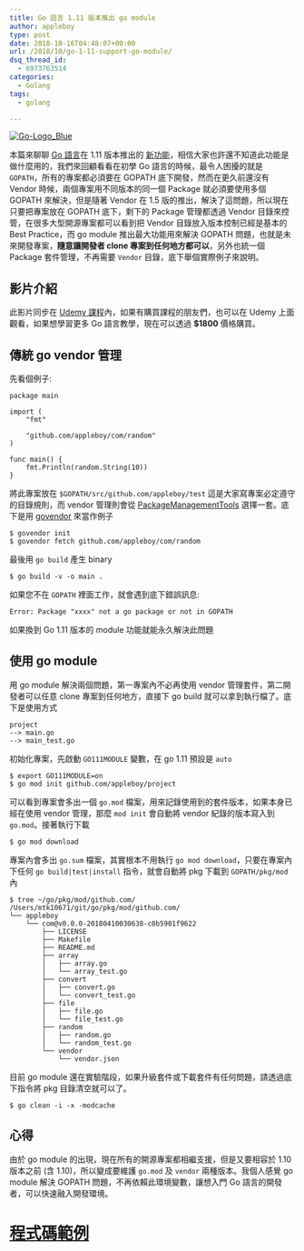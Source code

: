 ```yaml
---
title: Go 語言 1.11 版本推出 go module
author: appleboy
type: post
date: 2018-10-16T04:48:07+00:00
url: /2018/10/go-1-11-support-go-module/
dsq_thread_id:
  - 6973763514
categories:
  - Golang
tags:
  - golang

---
```

[<img src="https://i1.wp.com/farm1.staticflickr.com/908/40093179410_53df4bb9e8_z.jpg?w=840&#038;ssl=1" alt="Go-Logo_Blue" data-recalc-dims="1" />][1] 

本篇來聊聊 [Go 語言][2]在 1.11 版本推出的 [新功能][3]，相信大家也許還不知道此功能是做什麼用的，我們來回顧看看在初學 Go 語言的時候，最令人困擾的就是 `GOPATH`，所有的專案都必須要在 GOPATH 底下開發，然而在更久前還沒有 Vendor 時候，兩個專案用不同版本的同一個 Package 就必須要使用多個 GOPATH 來解決，但是隨著 Vendor 在 1.5 版的推出，解決了這問題，所以現在只要把專案放在 GOPATH 底下，剩下的 Package 管理都透過 Vendor 目錄來控管，在很多大型開源專案都可以看到把 Vendor 目錄放入版本控制已經是基本的 Best Practice，而 go module 推出最大功能用來解決 GOPATH 問題，也就是未來開發專案，**隨意讓開發者 clone 專案到任何地方都可以**，另外也統一個 Package 套件管理，不再需要 `Vendor` 目錄，底下舉個實際例子來說明。 

<!--more-->

## 影片介紹

此影片同步在 [Udemy 課程][4]內，如果有購買課程的朋友們，也可以在 Udemy 上面觀看，如果想學習更多 Go 語言教學，現在可以透過 **$1800** 價格購買。

## 傳統 go vendor 管理

先看個例子:

<pre><code class="language-go">package main

import (
    "fmt"

    "github.com/appleboy/com/random"
)

func main() {
    fmt.Println(random.String(10))
}</code></pre>

將此專案放在 `$GOPATH/src/github.com/appleboy/test` 這是大家寫專案必定遵守的目錄規則，而 vendor 管理則會從 [PackageManagementTools][5] 選擇一套。底下是用 [govendor][6] 來當作例子

<pre><code class="language-shell">$ govendor init
$ govendor fetch github.com/appleboy/com/random</code></pre>

最後用 `go build` 產生 binary

<pre><code class="language-shell">$ go build -v -o main .</code></pre>

如果您不在 `GOPATH` 裡面工作，就會遇到底下錯誤訊息:

    Error: Package "xxxx" not a go package or not in GOPATH

如果換到 Go 1.11 版本的 module 功能就能永久解決此問題

## 使用 go module

用 go module 解決兩個問題，第一專案內不必再使用 vendor 管理套件，第二開發者可以任意 clone 專案到任何地方，直接下 go build 就可以拿到執行檔了。底下是使用方式

<pre><code class="language-shell">project
--&gt; main.go
--&gt; main_test.go</code></pre>

初始化專案，先啟動 `GO111MODULE` 變數，在 go 1.11 預設是 `auto`

<pre><code class="language-shell">$ export GO111MODULE=on
$ go mod init github.com/appleboy/project</code></pre>

可以看到專案會多出一個 `go.mod` 檔案，用來記錄使用到的套件版本，如果本身已經在使用 vendor 管理，那麼 `mod init` 會自動將 vendor 紀錄的版本寫入到 `go.mod`。接著執行下載

<pre><code class="language-shell">$ go mod download</code></pre>

專案內會多出 `go.sum` 檔案，其實根本不用執行 `go mod download`，只要在專案內下任何 `go build|test|install` 指令，就會自動將 pkg 下載到 `GOPATH/pkg/mod` 內

<pre><code class="language-shell">$ tree ~/go/pkg/mod/github.com/
/Users/mtk10671/git/go/pkg/mod/github.com/
└── appleboy
    └── com@v0.0.0-20180410030638-c0b5901f9622
        ├── LICENSE
        ├── Makefile
        ├── README.md
        ├── array
        │   ├── array.go
        │   └── array_test.go
        ├── convert
        │   ├── convert.go
        │   └── convert_test.go
        ├── file
        │   ├── file.go
        │   └── file_test.go
        ├── random
        │   ├── random.go
        │   └── random_test.go
        └── vendor
            └── vendor.json</code></pre>

目前 go module 還在實驗階段，如果升級套件或下載套件有任何問題，請透過底下指令將 pkg 目錄清空就可以了。

<pre><code class="language-shell">$ go clean -i -x -modcache</code></pre>

## 心得

由於 go module 的出現，現在所有的開源專案都相繼支援，但是又要相容於 1.10 版本之前 (含 1.10)，所以變成要維護 `go.mod` 及 `vendor` 兩種版本。我個人感覺 go module 解決 GOPATH 問題，不再依賴此環境變數，讓想入門 Go 語言的開發者，可以快速融入開發環境。

# [程式碼範例][7]

 [1]: https://www.flickr.com/photos/appleboy/40093179410/in/dateposted-public/ "Go-Logo_Blue"
 [2]: https://golang.org
 [3]: https://github.com/golang/go/wiki/Modules
 [4]: https://www.udemy.com/golang-fight/?couponCode=GOLANG-TOP
 [5]: https://github.com/golang/go/wiki/PackageManagementTools
 [6]: https://github.com/kardianos/govendor
 [7]: https://github.com/go-training/training/tree/master/example22-go-module-in-go.11